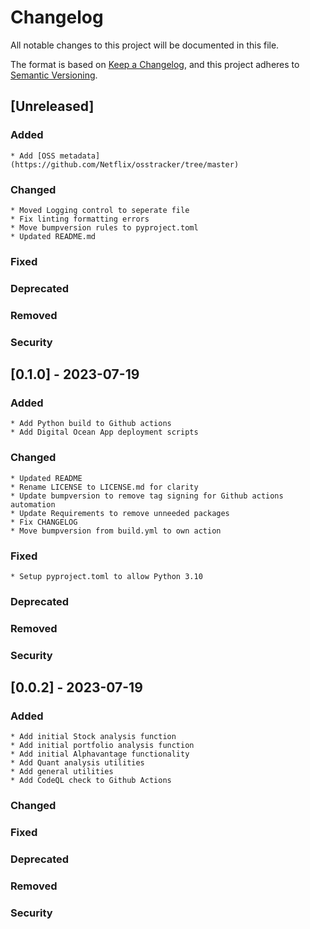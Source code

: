 # Changelog

All notable changes to this project will be documented in this file.

The format is based on [Keep a Changelog](https://keepachangelog.com/en/1.0.0/), and this project 
adheres to [Semantic Versioning](http://semver.org/spec/v2.0.0.html).


## [Unreleased]

### Added
    * Add [OSS metadata](https://github.com/Netflix/osstracker/tree/master)

### Changed
    * Moved Logging control to seperate file
    * Fix linting formatting errors
    * Move bumpversion rules to pyproject.toml
    * Updated README.md

### Fixed

### Deprecated

### Removed

### Security

## [0.1.0] - 2023-07-19

### Added
    * Add Python build to Github actions
    * Add Digital Ocean App deployment scripts

### Changed
    * Updated README
    * Rename LICENSE to LICENSE.md for clarity
    * Update bumpversion to remove tag signing for Github actions automation
    * Update Requirements to remove unneeded packages
    * Fix CHANGELOG
    * Move bumpversion from build.yml to own action


### Fixed
    * Setup pyproject.toml to allow Python 3.10

### Deprecated

### Removed

### Security

## [0.0.2] - 2023-07-19

### Added
    * Add initial Stock analysis function
    * Add initial portfolio analysis function
    * Add initial Alphavantage functionality
    * Add Quant analysis utilities
    * Add general utilities
    * Add CodeQL check to Github Actions

### Changed

### Fixed

### Deprecated

### Removed

### Security
